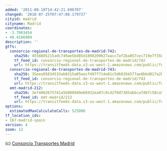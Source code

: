 ```yaml
---
added: '2011-08-18T14:42:21.696707'
changed: '2018-07-25T07:47:08.179727'
cityid: madrid
cityname: Madrid
coordinates:
- -3.7003454
- 40.4166909
description: ''
gtfs:
  consorcio-regional-de-transportes-de-madrid-742:
    sha256: 4558805215adc749ae5bd85d1898209027aacc7af2ba057cec719e7f358fcbef
    tf_feed_id: consorcio-regional-de-transportes-de-madrid/742
    url: https://transitfeeds-data.s3-us-west-1.amazonaws.com/public/feeds/consorcio-regional-de-transportes-de-madrid/742/20180213/gtfs.zip
  consorcio-regional-de-transportes-de-madrid-743:
    sha256: 35eea95034533ab8315a05eecf497f714e01c5d68394577ae0bbd017a2b350fe
    tf_feed_id: consorcio-regional-de-transportes-de-madrid/743
    url: https://transitfeeds-data.s3-us-west-1.amazonaws.com/public/feeds/consorcio-regional-de-transportes-de-madrid/743/20180213/gtfs.zip
  emt-madrid-212:
    sha256: 3ef4002675741a5b8009d9e66932ea07c9cd2f0d7385abbcafd6fc58ca56cd6a
    tf_feed_id: emt-madrid/212
    url: https://transitfeeds-data.s3-us-west-1.amazonaws.com/public/feeds/emt-madrid/212/20180626/gtfs.zip
options:
  estimatedMaxCalculateCalls: 525000
tf_location_ids:
- 167-madrid-spain
version: 4
zoom: 12
---
```


(c) [Consorcio Transportes Madrid](http://www.crtm.es/)
